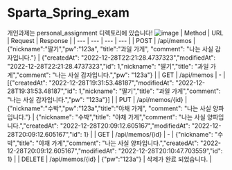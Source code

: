 # Sparta_Spring_exam
개인과제는 personal_assignment 디렉토리에 있습니다!
![image](https://user-images.githubusercontent.com/118798407/209950175-6f35cdfe-272a-4367-bb3d-4a7d5b3725e3.png)
| Method | URL | Request | Response |
| --- | --- | --- | --- |
| POST | /api/memos | {"nickname":"딸기","pw":"123a", "title":"과일 가게", "comment": "나는 사실 감자입니다."} | {"createdAt": "2022-12-28T22:21:28.4737323","modifiedAt": "2022-12-28T22:21:28.4737323","id": 1,"nickname": "딸기","title": "과일 가게","comment": "나는 사실 감자입니다.","pw": "123a"} |
| GET | /api/memos | - | [{"createdAt": "2022-12-28T19:31:53.48187","modifiedAt": "2022-12-28T19:31:53.48187","id": 1,"nickname": "딸기","title": "과일 가게","comment": "나는 사실 감자입니다.","pw": "123a"}] |
| PUT | /api/memos/{id} | {"nickname":"수박","pw":"123a","title":"야채 가게", "comment": "나는 사실 양파입니다."} | {"nickname": "수박","title": "야채 가게","comment": "나는 사실 양파입니다.","createdAt": "2022-12-28T20:09:12.605167","modifiedAt": "2022-12-28T20:09:12.605167","id": 1} |
| GET | /api/memos/{id} | - | {"nickname": "수박","title": "야채 가게","comment": "나는 사실 양파입니다.","createdAt": "2022-12-28T20:09:12.605167","modifiedAt": "2022-12-28T20:10:47.703559","id": 1} |
| DELETE | /api/memos/{id} | {"pw":"123a"} | 삭제가 완료 되었습니다. |
